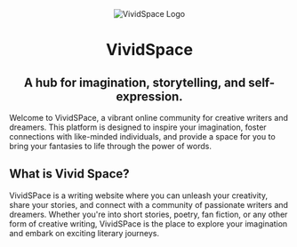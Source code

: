 <div align="center">
 <img src="public/image/ViviSpace.png" alt="VividSpace Logo">
  <h1>VividSpace</h1>
<h2>A hub for imagination, storytelling, and self-expression.</h2>
</div>

Welcome to VividSPace, a vibrant online community for creative writers and dreamers. This platform is designed to inspire your imagination, foster connections with like-minded individuals, and provide a space for you to bring your fantasies to life through the power of words.


## What is Vivid Space?
VividSPace is a writing website where you can unleash your creativity, share your stories, and connect with a community of passionate writers and dreamers. Whether you're into short stories, poetry, fan fiction, or any other form of creative writing, VividSPace is the place to explore your imagination and embark on exciting literary journeys.
